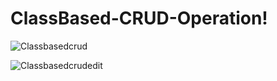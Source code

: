 # ClassBased-CRUD-Operation!
![Classbasedcrud](https://user-images.githubusercontent.com/39296494/180492699-3a563984-b91c-4116-b4ee-52211e0e59de.PNG)

![Classbasedcrudedit](https://user-images.githubusercontent.com/39296494/180492018-1174845e-61d4-4901-9a22-68cac0c7c681.PNG)

